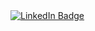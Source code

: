 <div id="badges">
  <a href="https://www.linkedin.com/company/aviadamx/">
    <img src="https://img.shields.io/badge/LinkedIn-blue?style=for-the-badge&logo=linkedin&logoColor=white" alt="LinkedIn Badge" target="_blank" />
  </a>
</div>
